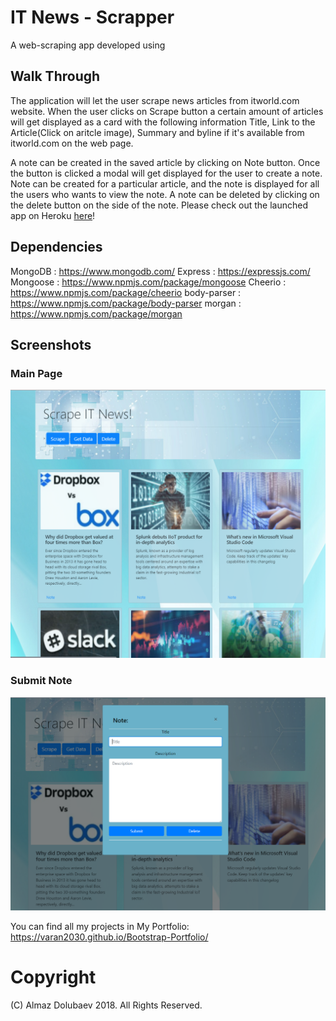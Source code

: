 # IT News - Scrapper
A web-scraping app developed using 

## Walk Through
The application will let the user scrape news articles from itworld.com website. When the user clicks on Scrape button a certain amount of articles will get displayed  as a card with the following information Title, Link to the Article(Click on aritcle image), Summary and byline if it's available from itworld.com on the web page. 

A note can be created in the saved article by clicking on Note button. Once the button is clicked a modal will get displayed for the user to create a note. Note can be created for a particular article, and the note is displayed for all the users who wants to view the note. A note can be deleted by clicking on the delete button on the side of the note.  Please check out the launched app on Heroku [here](https://powerful-inlet-35933.herokuapp.com/)!

## Dependencies
MongoDB : https://www.mongodb.com/
Express : https://expressjs.com/
Mongoose : https://www.npmjs.com/package/mongoose
Cheerio : https://www.npmjs.com/package/cheerio
body-parser : https://www.npmjs.com/package/body-parser
morgan : https://www.npmjs.com/package/morgan

## Screenshots
### Main Page
![alt tag](https://github.com/varan2030/Hacker_News/blob/master/public/assets/images/main_page.png)

### Submit Note
![alt tag](https://github.com/varan2030/Hacker_News/blob/master/public/assets/images/note_submit.png)

You can find all my projects in My Portfolio: https://varan2030.github.io/Bootstrap-Portfolio/

# Copyright
(C) Almaz Dolubaev 2018. All Rights Reserved.